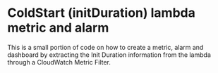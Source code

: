 # ColdStart (initDuration) lambda metric and alarm

This is a small portion of code on how to create a metric, alarm and dashboard by extracting the Init Duration information from the lambda through a CloudWatch Metric Filter.